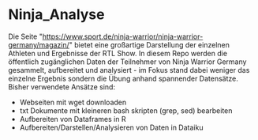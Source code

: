 # Ninja_Analyse

Die Seite "https://www.sport.de/ninja-warrior/ninja-warrior-germany/magazin/" bietet eine großartige Darstellung der einzelnen Athleten und Ergebnisse der RTL Show. In diesem Repo werden die öffentlich zugänglichen Daten der Teilnehmer von Ninja Warrior Germany gesammelt, aufbereitet und analysiert - im Fokus stand dabei weniger das einzelne Ergebnis sondern die Übung anhand spannender Datensätze.
Bisher verwendete Ansätze sind:
* Webseiten mit wget downloaden
* txt Dokumente mit kleineren bash skripten (grep, sed) bearbeiten
* Aufbereiten von Dataframes in R
* Aufbereiten/Darstellen/Analysieren von Daten in Dataiku
